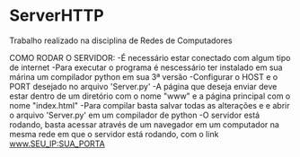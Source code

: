 # ServerHTTP
Trabalho realizado na disciplina de Redes de Computadores

COMO RODAR O SERVIDOR:
-É necessário estar conectado com algum tipo de internet
-Para executar o programa é nescessário ter instalado em sua márina um compilador python em sua 3ª versão
-Configurar o HOST e o PORT desejado no arquivo 'Server.py'
-A página que deseja enviar deve estar dentro de um diretório com o nome "www" e a página principal com o nome "index.html"
-Para compilar basta salvar todas as alterações e e abrir o arquivo 'Server.py' em um compilador de python
-O servidor está rodando, basta acessar através de um navegador em um computador na mesma rede em que o servidor está rodando, com o link www.SEU_IP:SUA_PORTA

